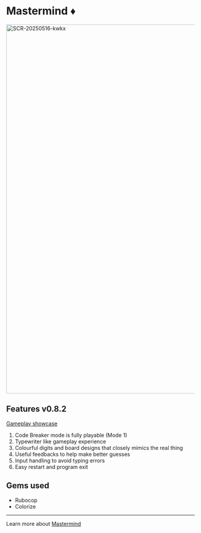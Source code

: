 # Mastermind ♦️
<img width="987" alt="SCR-20250516-kwkx" src="https://github.com/user-attachments/assets/70a6b819-6ac6-43a4-9aed-1ff47360ce3d" />

## Features v0.8.2

[Gameplay showcase](https://youtu.be/zCrGmo6aGws)

1. Code Breaker mode is fully playable (Mode 1)
2. Typewriter like gameplay experience
3. Colourful digits and board designs that closely mimics the real thing
4. Useful feedbacks to help make better guesses
5. Input handling to avoid typing errors
6. Easy restart and program exit

## Gems used

- Rubocop
- Colorize

---
Learn more about [Mastermind](https://en.wikipedia.org/wiki/Mastermind_(board_game))
